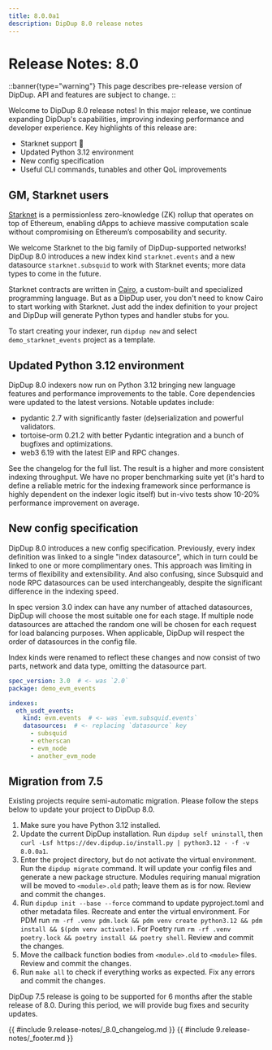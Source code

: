 ```yaml
---
title: 8.0.0a1
description: DipDup 8.0 release notes
---
```


# Release Notes: 8.0

::banner{type="warning"}
This page describes pre-release version of DipDup. API and features are subject to change.
::

Welcome to DipDup 8.0 release notes! In this major release, we continue expanding DipDup's capabilities, improving indexing performance and developer experience. Key highlights of this release are:

- Starknet support 🐺
- Updated Python 3.12 environment
- New config specification
- Useful CLI commands, tunables and other QoL improvements

## GM, Starknet users

[Starknet](https://docs.starknet.io/) is a permissionless zero-knowledge (ZK) rollup that operates on top of Ethereum, enabling dApps to achieve massive computation scale without compromising on Ethereum’s composability and security.

We welcome Starknet to the big family of DipDup-supported networks! DipDup 8.0 introduces a new index kind `starknet.events` and a new datasource `starknet.subsquid` to work with Starknet events; more data types to come in the future.

Starknet contracts are written in [Cairo](https://github.com/starkware-libs/cairo), a custom-built and specialized programming language. But as a DipDup user, you don't need to know Cairo to start working with Starknet. Just add the index definition to your project and DipDup will generate Python types and handler stubs for you.

To start creating your indexer, run `dipdup new` and select `demo_starknet_events` project as a template.

## Updated Python 3.12 environment

DipDup 8.0 indexers now run on Python 3.12 bringing new language features and performance improvements to the table. Core dependencies were updated to the latest versions. Notable updates include:

- pydantic 2.7 with significantly faster (de)serialization and powerful validators.
- tortoise-orm 0.21.2 with better Pydantic integration and a bunch of bugfixes and optimizations.
- web3 6.19 with the latest EIP and RPC changes.

See the changelog for the full list. The result is a higher and more consistent indexing throughput. We have no proper benchmarking suite yet (it's hard to define a reliable metric for the indexing framework since performance is highly dependent on the indexer logic itself) but in-vivo tests show 10-20% performance improvement on average.

## New config specification

DipDup 8.0 introduces a new config specification. Previously, every index definition was linked to a single "index datasource", which in turn could be linked to one or more complimentary ones. This approach was limiting in terms of flexibility and extensibility. And also confusing, since Subsquid and node RPC datasources can be used interchangeably, despite the significant difference in the indexing speed.

In spec version 3.0 index can have any number of attached datasources, DipDup will choose the most suitable one for each stage. If multiple node datasources are attached the random one will be chosen for each request for load balancing purposes. When applicable, DipDup will respect the order of datasources in the config file.

Index kinds were renamed to reflect these changes and now consist of two parts, network and data type, omitting the datasource part.

```yaml
spec_version: 3.0  # <- was `2.0`
package: demo_evm_events

indexes:
  eth_usdt_events:
    kind: evm.events  # <- was `evm.subsquid.events`
    datasources:  # <- replacing `datasource` key
      - subsquid
      - etherscan
      - evm_node
      - another_evm_node
```

## Migration from 7.5

Existing projects require semi-automatic migration. Please follow the steps below to update your project to DipDup 8.0.

<!-- TODO: Remove arguments after dash and subdomain with a stable release -->
1. Make sure you have Python 3.12 installed.
2. Update the current DipDup installation. Run `dipdup self uninstall`, then `curl -Lsf https://dev.dipdup.io/install.py | python3.12 - -f -v 8.0.0a1`.
3. Enter the project directory, but do not activate the virtual environment. Run the `dipdup migrate` command. It will update your config files and generate a new package structure. Modules requiring manual migration will be moved to `<module>.old` path; leave them as is for now. Review and commit the changes.
4. Run `dipdup init --base --force` command to update pyproject.toml and other metadata files. Recreate and enter the virtual environment. For PDM run `rm -rf .venv pdm.lock && pdm venv create python3.12 && pdm install && $(pdm venv activate)`. For Poetry run `rm -rf .venv poetry.lock && poetry install && poetry shell`. Review and commit the changes.
5. Move the callback function bodies from `<module>.old` to `<module>` files. Review and commit the changes.
6. Run `make all` to check if everything works as expected. Fix any errors and commit the changes.

<!-- TODO: Update dates -->
DipDup 7.5 release is going to be supported for 6 months after the stable release of 8.0. During this period, we will provide bug fixes and security updates.

{{ #include 9.release-notes/_8.0_changelog.md }}
{{ #include 9.release-notes/_footer.md }}

